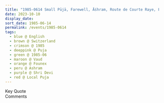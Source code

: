 ```yaml
---
title: "1985-0614 Small Pūjā, Farewell, Āśhram, Route de Courte Raye, Founex (19 kms N of Geneva), Vaud, Switzerland"
date: 2023-10-10
display_date: 
sort_date: 1985-06-14
permalink: /events/1985-0614
tags:
  - blue @ English
  - brown @ Switzerland
  - crimson @ 1985
  - deeppink @ Puja
  - green @ 1985-06
  - maroon @ Vaud
  - orange @ Founex
  - peru @ Ashram
  - purple @ Shri Devi
  - red @ Local Puja
---
```


<wave-list>
  <list-title color="green" width="75">Key Quote</list-title>
  <list-item color="BlanchedAlmond"  width="200"></list-item>
  <list-item color="Lavender"></list-item>
  <list-item color="BlanchedAlmond"></list-item>
</wave-list>

<br>

<wave-list>
  <list-title color="green" width="75">Comments</list-title>
  <list-item color="BlanchedAlmond"  width="200"></list-item>
  <list-item color="Lavender"></list-item>
  <list-item color="BlanchedAlmond"></list-item>
</wave-list>